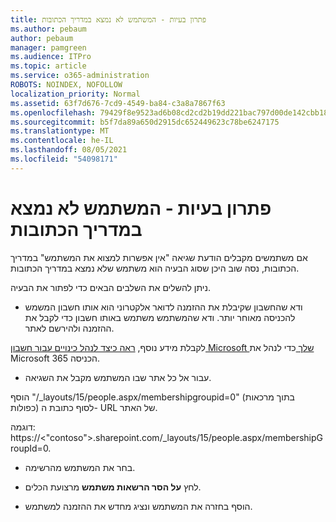```yaml
---
title: פתרון בעיות - המשתמש לא נמצא במדריך הכתובות
ms.author: pebaum
author: pebaum
manager: pamgreen
ms.audience: ITPro
ms.topic: article
ms.service: o365-administration
ROBOTS: NOINDEX, NOFOLLOW
localization_priority: Normal
ms.assetid: 63f7d676-7cd9-4549-ba84-c3a8a7867f63
ms.openlocfilehash: 79429f8e9523ad6b08cd2cd2b19dd221bac797d00de142cbb18826b86fb5ae4e
ms.sourcegitcommit: b5f7da89a650d2915dc652449623c78be6247175
ms.translationtype: MT
ms.contentlocale: he-IL
ms.lasthandoff: 08/05/2021
ms.locfileid: "54098171"
---
```

# <a name="troubleshoot-issue---user-not-found-in-directory"></a>פתרון בעיות - המשתמש לא נמצא במדריך הכתובות

אם משתמשים מקבלים הודעת שגיאה "אין אפשרות למצוא את המשתמש" במדריך הכתובות, נסה שוב היכן שסוג הבעיה הוא משתמש שלא נמצא במדריך הכתובות.

ניתן להשלים את השלבים הבאים כדי לפתור את הבעיה.

- ודא שהחשבון שקיבלת את ההזמנה לדואר אלקטרוני הוא אותו חשבון המשמש להכניסה מאוחר יותר. ודא שהמשתמש משתמש באותו חשבון כדי לקבל את ההזמנה ולהירשם לאתר. 

לקבלת מידע נוסף, [ראה כיצד לנהל כינויים עבור חשבון Microsoft שלך </a> כדי לנהל את Microsoft 365 הכניסה](https://support.microsoft.com/help/12407/microsoft-account-how-to-manage-aliases). 

- עבור אל כל אתר שבו המשתמש מקבל את השגיאה. 

הוסף "/_layouts/15/people.aspx/membershipgroupid=0" (בתוך מרכאות כפולות) לסוף כתובת ה- URL של האתר. 

דוגמה: https://<"contoso">.sharepoint.com/_layouts/15/people.aspx/membershipGroupId=0.

- בחר את המשתמש מהרשימה.

- לחץ **על הסר הרשאות משתמש** מרצועת הכלים. 
-  הוסף בחזרה את המשתמש ונציג מחדש את ההזמנה למשתמש.

